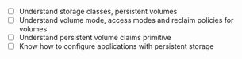 - [ ] Understand storage classes, persistent volumes
- [ ] Understand volume mode, access modes and reclaim policies for volumes
- [ ] Understand persistent volume claims primitive
- [ ] Know how to configure applications with persistent storage
